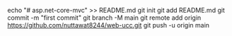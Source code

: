 echo "# asp.net-core-mvc" >> README.md
git init
git add README.md
git commit -m "first commit"
git branch -M main
git remote add origin https://github.com/nuttawat8244/web-ucc.git
git push -u origin main
